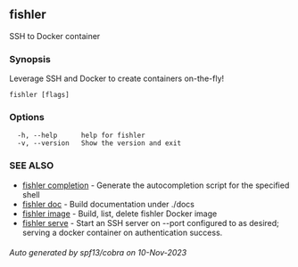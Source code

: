 ## fishler

SSH to Docker container

### Synopsis

Leverage SSH and Docker to create containers on-the-fly!

```
fishler [flags]
```

### Options

```
  -h, --help      help for fishler
  -v, --version   Show the version and exit
```

### SEE ALSO

* [fishler completion](fishler_completion.md)	 - Generate the autocompletion script for the specified shell
* [fishler doc](fishler_doc.md)	 - Build documentation under ./docs
* [fishler image](fishler_image.md)	 - Build, list, delete fishler Docker image
* [fishler serve](fishler_serve.md)	 - Start an SSH server on --port configured to as desired; serving a docker container on authentication success.

###### Auto generated by spf13/cobra on 10-Nov-2023
